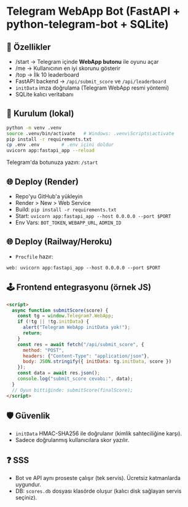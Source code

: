 
# Telegram WebApp Bot (FastAPI + python-telegram-bot + SQLite)

## 🚀 Özellikler
- /start → Telegram içinde **WebApp butonu** ile oyunu açar
- /me → Kullanıcının en iyi skorunu gösterir
- /top → İlk 10 leaderboard
- FastAPI backend → `/api/submit_score` ve `/api/leaderboard`
- `initData` imza doğrulama (Telegram WebApp resmi yöntemi)
- SQLite kalıcı veritabanı

## 🔧 Kurulum (lokal)
```bash
python -m venv .venv
source .venv/bin/activate   # Windows: .venv\Scripts\activate
pip install -r requirements.txt
cp .env .env        # .env içini doldur
uvicorn app:fastapi_app --reload
```
Telegram'da botunuza yazın: `/start`

## 🌐 Deploy (Render)
- Repo'yu GitHub'a yükleyin
- Render > New > Web Service
- Build: `pip install -r requirements.txt`
- Start: `uvicorn app:fastapi_app --host 0.0.0.0 --port $PORT`
- Env Vars: `BOT_TOKEN`, `WEBAPP_URL`, `ADMIN_ID`

## 🌐 Deploy (Railway/Heroku)
- `Procfile` hazır:
```
web: uvicorn app:fastapi_app --host 0.0.0.0 --port $PORT
```

## 🕹️ Frontend entegrasyonu (örnek JS)
```html
<script>
  async function submitScore(score) {
    const tg = window.Telegram?.WebApp;
    if (!tg || !tg.initData) {
      alert("Telegram WebApp initData yok!");
      return;
    }
    const res = await fetch("/api/submit_score", {
      method: "POST",
      headers: {"Content-Type": "application/json"},
      body: JSON.stringify({ initData: tg.initData, score })
    });
    const data = await res.json();
    console.log("submit_score cevabı:", data);
  }
  // Oyun bittiğinde: submitScore(finalScore);
</script>
```

## 🛡️ Güvenlik
- `initData` HMAC-SHA256 ile doğrulanır (kimlik sahteciliğine karşı).
- Sadece doğrulanmış kullanıcılara skor yazılır.

## ❓ SSS
- Bot ve API aynı proseste çalışır (tek servis). Ücretsiz katmanlarda uygundur.
- DB: `scores.db` dosyası klasörde oluşur (kalıcı disk sağlayan servis seçiniz).
